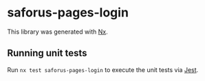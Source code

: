 # saforus-pages-login

This library was generated with [Nx](https://nx.dev).

## Running unit tests

Run `nx test saforus-pages-login` to execute the unit tests via [Jest](https://jestjs.io).
